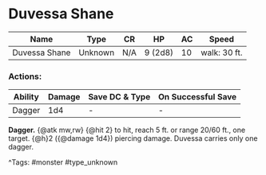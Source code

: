 # Duvessa Shane

| Name | Type | CR | HP | AC | Speed |
|------|------|----|----|----|-------|
| Duvessa Shane | Unknown | N/A | 9 (2d8) | 10 | walk: 30 ft. |

### Actions:

| Ability | Damage | Save DC & Type | On Successful Save |
|---------|--------|----------------|--------------------|
| Dagger | 1d4 | - | - |


**Dagger.** {@atk mw,rw} {@hit 2} to hit, reach 5 ft. or range 20/60 ft., one target. {@h}2 ({@damage 1d4}) piercing damage. Duvessa carries only one dagger.

^Tags: #monster #type_unknown
